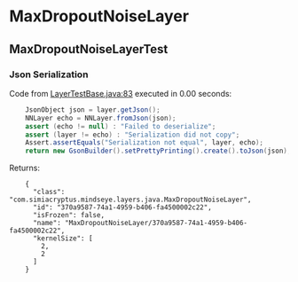 # MaxDropoutNoiseLayer
## MaxDropoutNoiseLayerTest
### Json Serialization
Code from [LayerTestBase.java:83](../../../../../../../../MindsEye/src/test/java/com/simiacryptus/mindseye/layers/LayerTestBase.java#L83) executed in 0.00 seconds: 
```java
    JsonObject json = layer.getJson();
    NNLayer echo = NNLayer.fromJson(json);
    assert (echo != null) : "Failed to deserialize";
    assert (layer != echo) : "Serialization did not copy";
    Assert.assertEquals("Serialization not equal", layer, echo);
    return new GsonBuilder().setPrettyPrinting().create().toJson(json);
```

Returns: 

```
    {
      "class": "com.simiacryptus.mindseye.layers.java.MaxDropoutNoiseLayer",
      "id": "370a9587-74a1-4959-b406-fa4500002c22",
      "isFrozen": false,
      "name": "MaxDropoutNoiseLayer/370a9587-74a1-4959-b406-fa4500002c22",
      "kernelSize": [
        2,
        2
      ]
    }
```



